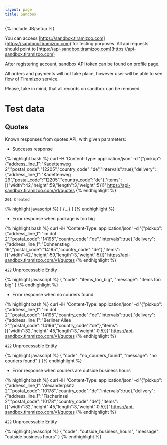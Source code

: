 ```yaml
---
layout: page
title: Sandbox
---
```

{% include JB/setup %}

You can access [https://sandbox.tiramizoo.com](https://sandbox.tiramizoo.com) for testing purposes.
All api requests should point to [https://api-sandbox.tiramizoo.com](https://api-sandbox.tiramizoo.com)

After registering account, sandbox API token can be found on profile page.

All orders and payments will not take place, however user will be able to see flow of Tiramizoo service.

Please, take in mind, that all records on sandbox can be removed.

# Test data

## Quotes

Known responses from quotes API, with given parameters:

* Successs response

{% highlight bash %}
curl -H 'Content-Type: application/json' -d '{"pickup":{"address_line_1":"Kadettenweg 2","postal_code":"12205","country_code":"de","intervals":true},"delivery":{"address_line_1":"Kadettenweg 29","postal_code":"12205","country_code":"de"},"items":[{"width":42,"height":59,"length":3,"weight":5}]}' https://api-sandbox.tiramizoo.com/v1/quotes
{% endhighlight %}

`201 Created`

{% highlight javascript %}
[
  {...}
]
{% endhighlight %}

* Error response when package is too big

{% highlight bash %}
curl -iH 'Content-Type: application/json' -d '{"pickup":{"address_line_1":"im dol 2","postal_code":"14195","country_code":"de","intervals":true},"delivery":{"address_line_1":"Dohnenstieg 19","postal_code":"14195","country_code":"de"},"items":[{"width":42,"height":59,"length":3,"weight":5}]}' https://api-sandbox.tiramizoo.com/v1/quotes
{% endhighlight %}

`422` Unprocessable Entity

{% highlight javascript %}
{
  "code": "items_too_big",
  "message": "items too big"
}
{% endhighlight %}

* Error response when no couriers found

{% highlight bash %}
curl -iH 'Content-Type: application/json' -d '{"pickup":{"address_line_1":"im dol 2","postal_code":"14195","country_code":"de","intervals":true},"delivery":{"address_line_1":"Berliner Allee 2","postal_code":"14196","country_code":"de"},"items":[{"width":32,"height":45,"length":3,"weight":0.5}]}' https://api-sandbox.tiramizoo.com/v1/quotes
{% endhighlight %}

`422` Unprocessable Entity

{% highlight javascript %}
{
  "code": "no_couriers_found",
  "message": "no couriers found"
}
{% endhighlight %}

* Error response when couriers are outside business hours

{% highlight bash %}
curl -iH 'Content-Type: application/json' -d '{"pickup":{"address_line_1":"Alexanderplatz 2","postal_code":"10178","country_code":"de","intervals":true},"delivery":{"address_line_1":"Fischerinsel 2","postal_code":"10178","country_code":"de"},"items":[{"width":32,"height":45,"length":3,"weight":0.5}]}' https://api-sandbox.tiramizoo.com/v1/quotes
{% endhighlight %}

`422` Unprocessable Entity

{% highlight javascript %}
{
  "code": "outside_business_hours",
  "message": "outside business hours"
}
{% endhighlight %}
